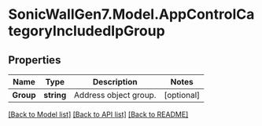 # SonicWallGen7.Model.AppControlCategoryIncludedIpGroup

## Properties

Name | Type | Description | Notes
------------ | ------------- | ------------- | -------------
**Group** | **string** | Address object group. | [optional] 

[[Back to Model list]](../README.md#documentation-for-models) [[Back to API list]](../README.md#documentation-for-api-endpoints) [[Back to README]](../README.md)

